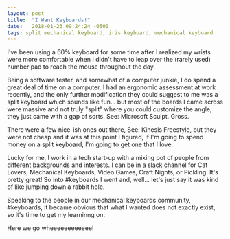 ```yaml
---
layout: post
title:  "I Want Keyboards!"
date:   2018-01-23 09:24:24 -0500
tags: split mechanical keyboard, iris keyboard, mechanical keyboard
---
```


I've been using a 60% keyboard for some time after I realized my wrists were more comfortable when I didn't have to leap over the (rarely used) number pad to reach the mouse throughout the day.

Being a software tester, and somewhat of a computer junkie, I do spend a great deal of time on a computer. I had an ergonomic assessment at work recently, and the only further modification they could suggest to me was a split keyboard which sounds like fun... but most of the boards I came across were massive and not truly "split" where you could customize the angle, they just came with a gap of sorts. See: Microsoft Sculpt. Gross.  

There were a few nice-ish ones out there, See: Kinesis Freestyle, but they were not cheap and it was at this point I figured, if I'm going to spend money on a split keyboard, I'm going to get one that I love.

Lucky for me, I work in a tech start-up with a mixing pot of people from different backgrounds and interests. I can be in a slack channel for Cat Lovers, Mechanical Keyboards, Video Games, Craft Nights, or Pickling. It's pretty great! So into #keyboards I went and, well... let's just say it was kind of like jumping down a rabbit hole.

Speaking to the people in our mechanical keyboards community, #keyboards, it became obvious that what I wanted does not exactly exist, so it's time to get my learninng on.

Here we go wheeeeeeeeeeee!